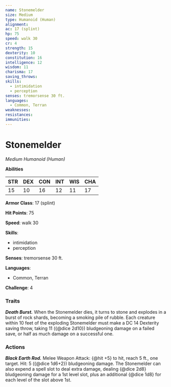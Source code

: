 ```yaml
---
name: Stonemelder
size: Medium
type: Humanoid (Human)
alignment: 
ac: 17 (splint)
hp: 75
speed: walk 30
cr: 4
strength: 15
dexterity: 10
constitution: 16
intelligence: 12
wisdom: 11
charisma: 17
saving_throws:
skills:
  - intimidation
  - perception
senses: tremorsense 30 ft.
languages:
  - Common, Terran
weaknesses:
resistances:
immunities:
---
```


# Stonemelder

*Medium Humanoid (Human)*

**Abilities**

| STR | DEX | CON | INT | WIS | CHA |
| --- | --- | --- | --- | --- | --- |
| 15 | 10 | 16 | 12 | 11 | 17 |

**Armor Class**: 17 (splint)

**Hit Points**: 75

**Speed**: walk 30

**Skills**:
  - intimidation
  - perception

**Senses**: tremorsense 30 ft.

**Languages**:
  - Common, Terran

**Challenge**: 4

### Traits
***Death Burst.*** When the Stonemelder dies, it turns to stone and explodes in a burst of rock shards, becoming a smoking pile of rubble. Each creature within 10 feet of the exploding Stonemelder must make a DC 14 Dexterity saving throw, taking 11 ({@dice 2d10}) bludgeoning damage on a failed save, or half as much damage on a successful one.

### Actions
***Black Earth Rod.*** Melee Weapon Attack: {@hit +5} to hit, reach 5 ft., one target. Hit: 5 ({@dice 1d6+2}) bludgeoning damage. The Stonemelder can also expend a spell slot to deal extra damage, dealing {@dice 2d8} bludgeoning damage for a 1st level slot, plus an additional {@dice 1d8} for each level of the slot above 1st.

